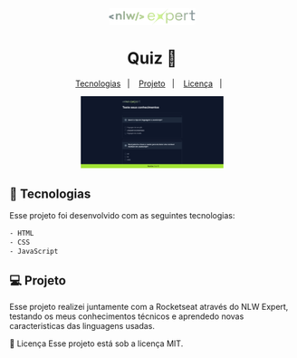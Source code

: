 <div align="center">
    <img src="img/logo.png" width="30%">
</div>
<h1 align="center">Quiz 📝</h1>

<p align="center">
  <a href="#-tecnologias">Tecnologias</a>&nbsp;&nbsp;&nbsp;|&nbsp;&nbsp;&nbsp;
  <a href="#-projeto">Projeto</a>&nbsp;&nbsp;&nbsp;|&nbsp;&nbsp;&nbsp;
  <a href="#-licenca">Licença</a>&nbsp;&nbsp;&nbsp;|&nbsp;&nbsp;&nbsp;
</p>

<div align="center">
    <img src="img/Quiz.png" width="50%">
</div>

## 🚀 Tecnologias
Esse projeto foi desenvolvido com as seguintes tecnologias:

    - HTML
    - CSS
    - JavaScript

## 💻 Projeto
Esse projeto realizei juntamente com a Rocketseat através do NLW Expert, testando os meus conhecimentos técnicos e aprendedo novas caracteristicas das linguagens usadas.
 

📝 Licença
Esse projeto está sob a licença MIT.
